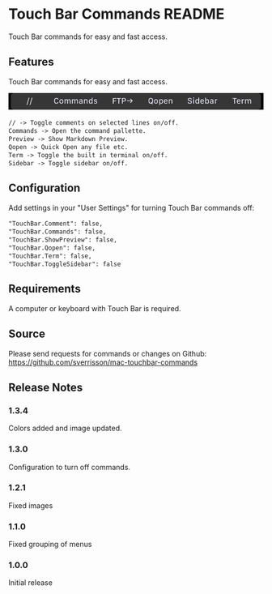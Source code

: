 # Touch Bar Commands README

Touch Bar commands for easy and fast access.

## Features

Touch Bar commands for easy and fast access. 

![Touch Bar with commands](https://github.com/sverrisson/mac-touchbar-commands/blob/master/src/images/TouchBarCommands.png?raw=true "Touch Bar with commands")

```
// -> Toggle comments on selected lines on/off.
Commands -> Open the command pallette.
Preview -> Show Markdown Preview.
Qopen -> Quick Open any file etc.
Term -> Toggle the built in terminal on/off.
Sidebar -> Toggle sidebar on/off.
```

## Configuration

Add settings in your "User Settings" for turning Touch Bar commands off:
```
"TouchBar.Comment": false,
"TouchBar.Commands": false,
"TouchBar.ShowPreview": false,
"TouchBar.Qopen": false,
"TouchBar.Term": false,
"TouchBar.ToggleSidebar": false
```

## Requirements

A computer or keyboard with Touch Bar is required.

## Source

Please send requests for commands or changes on Github: https://github.com/sverrisson/mac-touchbar-commands

## Release Notes

### 1.3.4

Colors added and image updated.

### 1.3.0

Configuration to turn off commands.

### 1.2.1

Fixed images

### 1.1.0

Fixed grouping of menus

### 1.0.0

Initial release

